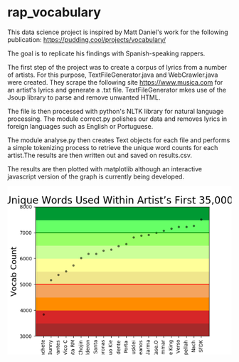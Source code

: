 # rap_vocabulary
This data science project is inspired by Matt Daniel's work for the following publication:
https://pudding.cool/projects/vocabulary/

The goal is to replicate his findings with Spanish-speaking rappers. 

The first step of the project was to create a corpus of lyrics from a number of artists. For this purpose, TextFileGenerator.java and WebCrawler.java were created. They scrape the following site https://www.musica.com for an artist's lyrics and generate a .txt file. TextFileGenerator mkes use of the Jsoup library to parse and remove unwanted HTML.

The file is then processed with python's NLTK library for natural language processing. The module correct.py polishes our data and removes lyrics in foreign languages such as English or Portuguese.

The module analyse.py then creates Text objects for each file and performs a simple tokenizing process to retrieve the unique word counts for each artist.The results are then written out and saved on results.csv.

The results are then plotted with matplotlib although an interactive javascript version of the graph is currently being developed. 

![Alt text](/results.png)
